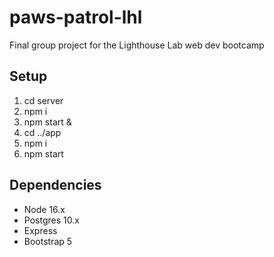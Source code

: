 # paws-patrol-lhl

Final group project for the Lighthouse Lab web dev bootcamp

## Setup

1. cd server
2. npm i
3. npm start &
4. cd ../app
5. npm i
6. npm start

## Dependencies

- Node 16.x
- Postgres 10.x
- Express
- Bootstrap 5
